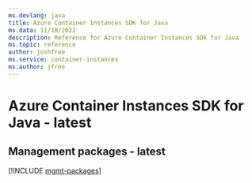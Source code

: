 ```yaml
---
ms.devlang: java
title: Azure Container Instances SDK for Java
ms.data: 11/10/2022
description: Reference for Azure Container Instances SDK for Java
ms.topic: reference
author: joshfree
ms.service: container-instances
ms.author: jfree
---
```

# Azure Container Instances SDK for Java - latest

## Management packages - latest
[!INCLUDE [mgmt-packages](container-instances-mgmt-index.md)]